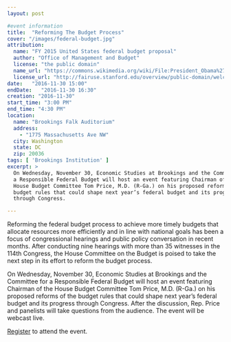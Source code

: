 ```yaml
---
layout: post

#event information
title:  "Reforming The Budget Process"
cover: "/images/federal-budget.jpg"
attribution:
  name: "FY 2015 United States federal budget proposal"
  author: "Office of Management and Budget"
  license: "the public domain"
  name_url: "https://commons.wikimedia.org/wiki/File:President_Obama%27s_Proposed_Fiscal_Year_2015_United_States_Federal_Budget.jpg"
  license_url: "http://fairuse.stanford.edu/overview/public-domain/welcome"
date:   "2016-11-30 15:00"
endDate:   "2016-11-30 16:30"
creation: "2016-11-30"
start_time: "3:00 PM"
end_time: "4:30 PM"
location:
  name: "Brookings Falk Auditorium"
  address:
    - "1775 Massachusetts Ave NW"
  city: Washington
  state: DC
  zip: 20036
tags: [ 'Brookings Institution' ]
excerpt: >
  On Wednesday, November 30, Economic Studies at Brookings and the Committee for
  a Responsible Federal Budget will host an event featuring Chairman of the
  House Budget Committee Tom Price, M.D. (R-Ga.) on his proposed reforms of the
  budget rules that could shape next year’s federal budget and its progress
  through Congress.

---
```


Reforming the federal budget process to achieve more timely budgets that
allocate resources more efficiently and in line with national goals has been a
focus of congressional hearings and public policy conversation in recent months.
After conducting nine hearings with more than 35 witnesses in the 114th
Congress, the House Committee on the Budget is poised to take the next step in
its effort to reform the budget process.

On Wednesday, November 30, Economic Studies at Brookings and the Committee for a
Responsible Federal Budget will host an event featuring Chairman of the House
Budget Committee Tom Price, M.D. (R-Ga.) on his proposed reforms of the budget
rules that could shape next year’s federal budget and its progress through
Congress. After the discussion, Rep. Price and panelists will take questions
from the audience. The event will be webcast live.

[Register](https://www.brookings.edu/events/a-reform-agenda-for-the-federal-budget-process/) to attend the event.

